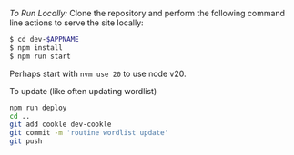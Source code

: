 _To Run Locally:_
Clone the repository and perform the following command line actions to serve the site locally:
```bash
$ cd dev-$APPNAME
$ npm install
$ npm run start
```

Perhaps start with `nvm use 20` to use node v20.

To update (like often updating wordlist)

```bash
npm run deploy
cd ..
git add cookle dev-cookle
git commit -m 'routine wordlist update'
git push
```
